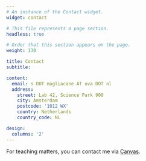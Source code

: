 ```yaml
---
# An instance of the Contact widget.
widget: contact

# This file represents a page section.
headless: true

# Order that this section appears on the page.
weight: 130

title: Contact
subtitle: 

content:
  email: s DOT magliacane AT uva DOT nl
  address:
    street: Lab 42, Science Park 900
    city: Amsterdam
    postcode: '1012 WX'
    country: Netherlands
    country_code: NL

design:
  columns: '2'
---
```


For teaching matters, you can contact me via [Canvas](https://canvas.uva.nl). 
